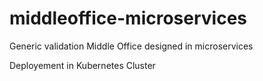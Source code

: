 # middleoffice-microservices
Generic validation Middle Office designed in microservices

Deployement in Kubernetes Cluster
